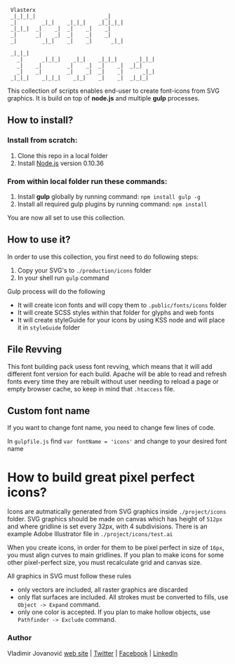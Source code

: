      Vlasterx                                                                                          
     _|_|_|_|                      _|                
     _|        _|_|    _|_|_|    _|_|_|_|            
     _|_|_|  _|    _|  _|    _|    _|                
     _|      _|    _|  _|    _|    _|                
     _|        _|_|    _|    _|      _|_| 

     _|_|_|                                          
       _|      _|_|_|    _|_|    _|_|_|      _|_|_|  
       _|    _|        _|    _|  _|    _|  _|_|      
       _|    _|        _|    _|  _|    _|      _|_|  
     _|_|_|    _|_|_|    _|_|    _|    _|  _|_|_|    


This collection of scripts enables end-user to create font-icons from SVG graphics.
It is build on top of **node.js** and multiple **gulp** processes. 

## How to install?

### Install from scratch:
1. Clone this repo in a local folder
2. Install [Node.js](http://nodejs.org/download) version 0.10.36

### From within local folder run these commands:
1. Install **gulp** globally by running command: `npm install gulp -g`
2. Install all required gulp plugins by running command: `npm install`

You are now all set to use this collection.


## How to use it?
In order to use this collection, you first need to do following steps:

1. Copy your SVG's to `./production/icons` folder
2. In your shell run `gulp` command

Gulp process will do the following
- It will create icon fonts and will copy them to `.public/fonts/icons` folder
- It will create SCSS styles within that folder for glyphs and web fonts
- It will create styleGuide for your icons by using KSS node and will place it in `styleGuide` folder


## File Revving
This font building pack usess font revving, which means that it will add different font version for each build. Apache will be able to read and refresh fonts every time they are rebuilt without user needing to reload a page or empty browser cache, so keep in mind that `.htaccess` file.


## Custom font name
If you want to change font name, you need to change few lines of code.

In `gulpfile.js` find `var fontName = 'icons'` and change to your desired font name




# How to build great pixel perfect icons? #
Icons are autmatically generated from SVG graphics inside `./project/icons` folder. SVG graphics should be made on canvas which has height of `512px` and where gridline is set every 32px, with 4 subdivisions. There is an example Adobe Illustrator file in `./project/icons/test.ai`

When you create icons, in order for them to be pixel perfect in size of `16px`, you must align curves to main gridlines. If you plan to make icons for some other pixel-perfect size, you must recalculate grid and canvas size.

All graphics in SVG must follow these rules
- only vectors are included, all raster graphics are discarded
- only flat surfaces are included. All strokes must be converted to fills, use `Object -> Expand` command.
- only one color is accepted. If you plan to make hollow objects, use `Pathfinder -> Exclude` command.


### Author ###
Vladimir Jovanović
[web site](http://www.webdizajn.org) | [Twitter](https://twitter.com/vlasterx) | [Facebook](https://www.facebook.com/dizajn.ninja) | [LinkedIn](http://vx.rs/linkedin) 

